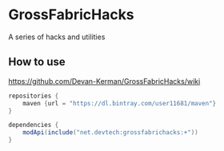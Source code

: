 # GrossFabricHacks
A series of hacks and utilities

How to use
---
https://github.com/Devan-Kerman/GrossFabricHacks/wiki

```groovy
repositories {
    maven {url = "https://dl.bintray.com/user11681/maven"}
}

dependencies {
    modApi(include("net.devtech:grossfabrichacks:+"))
}
```

